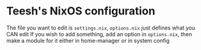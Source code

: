 # Teesh's NixOS configuration

The file you want to edit is `settings.nix`, `options.nix` just defines what you CAN edit
If you wish to add something, add an option in `options.nix`, then make a module for it either in home-manager or in system config
